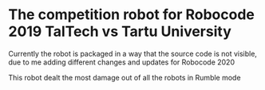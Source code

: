 # The competition robot for Robocode 2019 TalTech vs Tartu University

Currently the robot is packaged in a way that the source code is not visible, due to me adding different changes and updates for Robocode 2020

This robot dealt the most damage out of all the robots in Rumble mode
